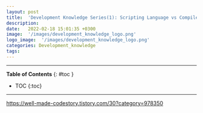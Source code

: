 ```yaml
---
layout: post
title:  'Development Knowledge Series(1): Scripting Language vs Compile Language'
description: 
date:   2022-02-18 15:01:35 +0300
image:  '/images/development_knowledge_logo.png'
logo_image:  '/images/development_knowledge_logo.png'
categories: Development_knowledge
tags: 
---
```

---

**Table of Contents**
{: #toc }
*  TOC
{:toc}

---

https://well-made-codestory.tistory.com/30?category=978350